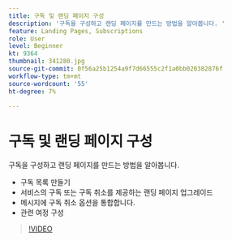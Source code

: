 ```yaml
---
title: 구독 및 랜딩 페이지 구성
description: '구독을 구성하고 랜딩 페이지를 만드는 방법을 알아봅니다. '
feature: Landing Pages, Subscriptions
role: User
level: Beginner
kt: 9364
thumbnail: 341280.jpg
source-git-commit: 0f56a25b1254a9f7d66555c2f1a0bb020382876f
workflow-type: tm+mt
source-wordcount: '55'
ht-degree: 7%

---
```



# 구독 및 랜딩 페이지 구성

구독을 구성하고 랜딩 페이지를 만드는 방법을 알아봅니다.

* 구독 목록 만들기
* 서비스의 구독 또는 구독 취소를 제공하는 랜딩 페이지 업그레이드
* 메시지에 구독 취소 옵션을 통합합니다.
* 관련 여정 구성

>[!VIDEO](https://video.tv.adobe.com/v/341280?quality=12&learn=on)
